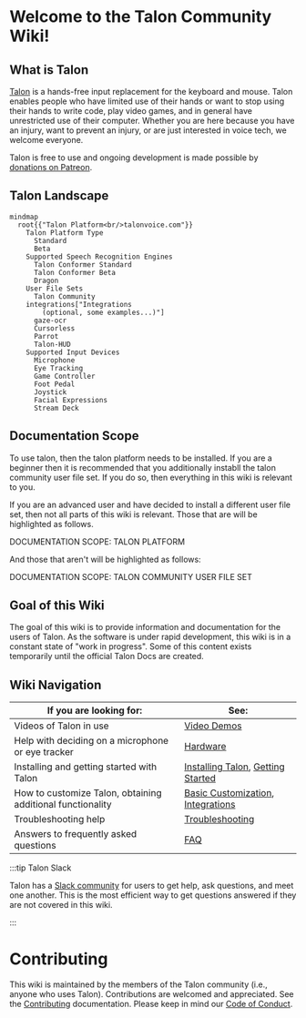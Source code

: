 # Welcome to the Talon Community Wiki!

## What is Talon

[Talon](https://talonvoice.com) is a hands-free input replacement for the keyboard and mouse. Talon enables people who have limited use of their hands or want to stop using their hands to write code, play video games, and in general have unrestricted use of their computer. Whether you are here because you have an injury, want to prevent an injury, or are just interested in voice tech, we welcome everyone.

Talon is free to use and ongoing development is made possible by [donations on Patreon](https://www.patreon.com/lunixbochs).

## Talon Landscape


```mermaid
mindmap
  root{{"Talon Platform<br/>talonvoice.com"}}
    Talon Platform Type
      Standard
      Beta
    Supported Speech Recognition Engines
      Talon Conformer Standard
      Talon Conformer Beta
      Dragon
    User File Sets
      Talon Community
    integrations["Integrations
        (optional, some examples...)"]
      gaze-ocr
      Cursorless
      Parrot
      Talon-HUD
    Supported Input Devices
      Microphone
      Eye Tracking
      Game Controller
      Foot Pedal
      Joystick
      Facial Expressions
      Stream Deck

```

## Documentation Scope

To use talon, then the talon platform needs to be installed.
If you are a beginner then it is recommended that you additionally instabll the talon community user file set.
If you do so, then everything in this wiki is relevant to you.

If you are an advanced user and have decided to install a different user file set, then  not all parts
of this wiki is relevant. Those that are will be highlighted as follows.

<div className="theme-admonition theme-admonition-note admonition_node_modules-@docusaurus-theme-classic-lib-theme-Admonition-Layout-styles-module admonition_xJq3 alert alert--warning alert--docoscope">
  <div className="admonitionHeading_node_modules-@docusaurus-theme-classic-lib-theme-Admonition-Layout-styles-module admonitionHeading_Gvgb">
    DOCUMENTATION SCOPE: TALON PLATFORM
  </div>
</div>

And those that aren't will be highlighted as follows:

<div className="theme-admonition theme-admonition-note admonition_node_modules-@docusaurus-theme-classic-lib-theme-Admonition-Layout-styles-module admonition_xJq3 alert alert--warning alert--docoscope">
  <div className="admonitionHeading_node_modules-@docusaurus-theme-classic-lib-theme-Admonition-Layout-styles-module admonitionHeading_Gvgb">
    DOCUMENTATION SCOPE: TALON COMMUNITY USER FILE SET
  </div>
</div>

## Goal of this Wiki

The goal of this wiki is to provide information and documentation for the users of Talon. As the software is under rapid development, this wiki is in a constant state of "work in progress". Some of this content exists temporarily until the official Talon Docs are created.

## Wiki Navigation

| If you are looking for:                                    | See:                                                                                                                       |
| ---------------------------------------------------------- | -------------------------------------------------------------------------------------------------------------------------- |
| Videos of Talon in use                                     | [Video Demos](/Resource%20Hub/talon_related_resources)                                                                     |
| Help with deciding on a microphone or eye tracker          | [Hardware](/Resource%20Hub/Hardware)                                                                                       |
| Installing and getting started with Talon                  | [Installing Talon](/Resource%20Hub/Talon%20Installation/installation_guide), [Getting Started](/Basic%20Usage/basic_usage) |
| How to customize Talon, obtaining additional functionality | [Basic Customization](/Customization/overview), [Integrations](/Integrations)                                              |
| Troubleshooting help                                       | [Troubleshooting](/Resource%20Hub/Troubleshooting/basic-issues)                                                            |
| Answers to frequently asked questions                      | [FAQ](/Help/FAQ)                                                                                                           |

:::tip Talon Slack

Talon has a [Slack community](/Help/talon-slack) for users to get help, ask questions, and meet one another. This is the most efficient way to get questions answered if they are not covered in this wiki.

:::

# Contributing

This wiki is maintained by the members of the Talon community (i.e., anyone who uses Talon). Contributions are welcomed and appreciated. See the [Contributing](https://github.com/TalonCommunity/Wiki/blob/main/CONTRIBUTING.md) documentation. Please keep in mind our [Code of Conduct](https://github.com/TalonCommunity/Wiki/blob/main/CODE_OF_CONDUCT.md).
